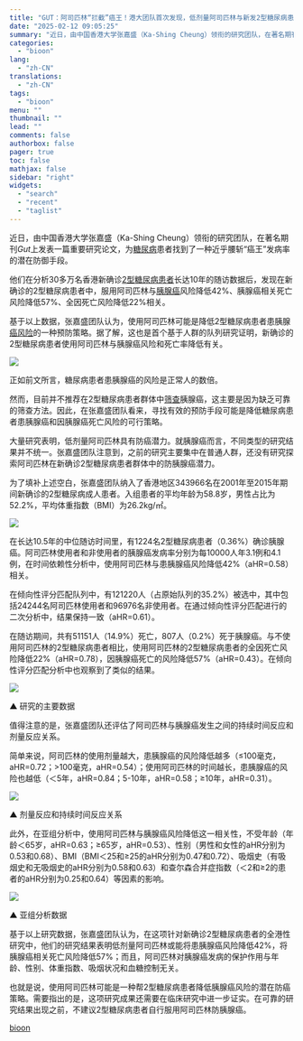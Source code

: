 ```yaml
---
title: "GUT：阿司匹林“拦截”癌王！港大团队首次发现，低剂量阿司匹林与新发2型糖尿病患者患胰腺癌风险降低42%相关"
date: "2025-02-12 09:05:25"
summary: "近日，由中国香港大学张嘉盛（Ka-Shing Cheung）领衔的研究团队，在著名期刊Gut上发表一..."
categories:
  - "bioon"
lang:
  - "zh-CN"
translations:
  - "zh-CN"
tags:
  - "bioon"
menu: ""
thumbnail: ""
lead: ""
comments: false
authorbox: false
pager: true
toc: false
mathjax: false
sidebar: "right"
widgets:
  - "search"
  - "recent"
  - "taglist"
---
```


近日，由中国香港大学张嘉盛（Ka-Shing Cheung）领衔的研究团队，在著名期刊*Gut*上发表一篇重要研究论文，为[糖尿病](https://www.medsci.cn/topic/show?id=4f77e665253)患者找到了一种近乎腰斩“癌王”发病率的潜在防御手段。

他们在分析30多万名香港新确诊[2型糖尿病患者](https://www.medsci.cn/topic/show?id=196a1101f7)长达10年的随访数据后，发现在新确诊的2型糖尿病患者中，服用阿司匹林与[胰腺癌](https://www.medsci.cn/search?q=%E8%83%B0%E8%85%BA%E7%99%8C)风险降低42%、胰腺癌相关死亡风险降低57%、全因死亡风险降低22%相关。

基于以上数据，张嘉盛团队认为，使用阿司匹林可能是降低2型糖尿病患者患胰腺[癌风险](https://www.medsci.cn/topic/show?id=e6e1e15509f)的一种预防策略。据了解，这也是首个基于人群的队列研究证明，新确诊的2型糖尿病患者使用阿司匹林与胰腺癌风险和死亡率降低有关。

![](https://msimg.bioon.com/bioon-com/20241101/c91ca5e7bf3a4f3bad1dc9f221952b34-Uy7I6Rp6k9jm.jpg)

正如前文所言，糖尿病患者患胰腺癌的风险是正常人的数倍。

然而，目前并不推荐在2型糖尿病患者群体中[筛查](https://www.medsci.cn/search?q=%E7%AD%9B%E6%9F%A5)胰腺癌，这主要是因为缺乏可靠的筛查方法。因此，在张嘉盛团队看来，寻找有效的预防手段可能是降低糖尿病患者患胰腺癌和因胰腺癌死亡风险的可行策略。

大量研究表明，低剂量阿司匹林具有防癌潜力。就胰腺癌而言，不同类型的研究结果并不统一。张嘉盛团队注意到，之前的研究主要集中在普通人群，还没有研究探索阿司匹林在新确诊2型糖尿病患者群体中的防胰腺癌潜力。

为了填补上述空白，张嘉盛团队纳入了香港地区343966名在2001年至2015年期间新确诊的2型糖尿病成人患者。入组患者的平均年龄为58.8岁，男性占比为52.2%，平均体重指数（BMI）为26.2kg/㎡。

![](https://msimg.bioon.com/bioon-com/20241101/09940c77b9dc479eb17b4e3b47d9ec06-Q7eHtTvQITRk.jpg)

在长达10.5年的中位随访时间里，有1224名2型糖尿病患者（0.36%）确诊胰腺癌。阿司匹林使用者和非使用者的胰腺癌发病率分别为每10000人年3.1例和4.1例，在时间依赖性分析中，使用阿司匹林与患胰腺癌风险降低42%（aHR=0.58）相关。

在倾向性评分匹配队列中，有121220人（占原始队列的35.2%）被选中，其中包括24244名阿司匹林使用者和96976名非使用者。在通过倾向性评分匹配进行的二次分析中，结果保持一致（aHR=0.61）。

在随访期间，共有51151人（14.9%）死亡，807人（0.2%）死于胰腺癌。与不使用阿司匹林的2型糖尿病患者相比，使用阿司匹林的2型糖尿病患者的全因死亡风险降低22%（aHR=0.78），因胰腺癌死亡的风险降低57%（aHR=0.43）。在倾向性评分匹配分析中也观察到了类似的结果。

![](https://msimg.bioon.com/bioon-com/20241101/2abe5df3041d4384b8a1762987628da0-Ay8h7lF31zpS.jpg)

▲ 研究的主要数据

值得注意的是，张嘉盛团队还评估了阿司匹林与胰腺癌发生之间的持续时间反应和剂量反应关系。

简单来说，阿司匹林的使用剂量越大，患胰腺癌的风险降低越多（≤100毫克，aHR=0.72；>100毫克，aHR=0.54）；使用阿司匹林的时间越长，患胰腺癌的风险也越低（＜5年，aHR=0.84；5-10年，aHR=0.58；≥10年，aHR=0.31）。

![](https://msimg.bioon.com/bioon-com/20241101/04260b6d1c5f41eaa1aa16f061ee04f6-NAnG1zYdU6rJ.jpg)

▲ 剂量反应和持续时间反应关系

此外，在亚组分析中，使用阿司匹林与胰腺癌风险降低这一相关性，不受年龄（年龄＜65岁，aHR=0.63；≥65岁，aHR=0.53）、性别（男性和女性的aHR分别为0.53和0.68）、BMI（BMI＜25和≥25的aHR分别为0.47和0.72）、吸烟史（有吸烟史和无吸烟史的aHR分别为0.58和0.63）和查尔森合并症指数（＜2和≥2的患者的aHR分别为0.25和0.64）等因素的影响。

![](https://msimg.bioon.com/bioon-com/20241101/47c35561a13e480883a224e462adb8c1-LyATA1k2vUe1.jpg)

▲ 亚组分析数据

基于以上研究数据，张嘉盛团队认为，在这项针对新确诊2型糖尿病患者的全港性研究中，他们的研究结果表明低剂量阿司匹林或能将患胰腺癌风险降低42%，将胰腺癌相关死亡风险降低57%；而且，阿司匹林对胰腺癌发病的保护作用与年龄、性别、体重指数、吸烟状况和血糖控制无关。

也就是说，使用阿司匹林可能是一种帮2型糖尿病患者降低胰腺癌风险的潜在防癌策略。需要指出的是，这项研究成果还需要在临床研究中进一步证实。在可靠的研究结果出现之前，不建议2型糖尿病患者自行服用阿司匹林防胰腺癌。

[bioon](http://news.bioon.com/article/1a09862e759a.html)
